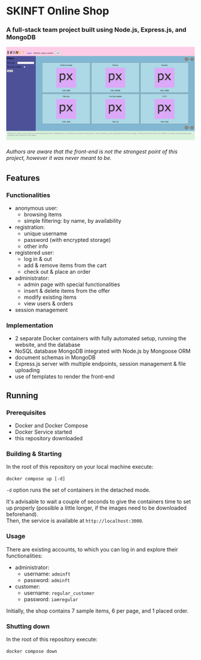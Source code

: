 # SKINFT Online Shop

### A full-stack team project built using Node.js, Express.js, and MongoDB

<!-- ![Front page with user logged in](./images/screenshots/frontpage.png) -->
<img src="./images/screenshots/frontpage.png" alt="Front page with a user logged in" width=700>

###### Authors are aware that the front-end is not the strongest point of this project, however it was never meant to be.

## Features

### Functionalities
- anonymous user:
    - browsing items
    - simple filtering: by name, by availability
- registration:
    - unique username
    - password (with encrypted storage)
    - other info
- registered user:
    - log in & out
    - add & remove items from the cart
    - check out & place an order
- administrator:
    - admin page with special functionalities
    - insert & delete items from the offer
    - modify existing items
    - view users & orders
- session management

### Implementation
- 2 separate Docker containers with fully automated setup, running the website, and the database
- NoSQL database MongoDB integrated with Node.js by Mongoose ORM
- document schemas in MongoDB
- Express.js server with multiple endpoints, session management & file uploading
- use of templates to render the front-end

## Running

### Prerequisites
- Docker and Docker Compose
- Docker Service started
- this repository downloaded

### Building & Starting
In the root of this repository on your local machine execute:  
  
```docker compose up [-d]```  
  
`-d` option runs the set of containers in the detached mode.
  
It's advisable to wait a couple of seconds to give the containers time to set up properly (possible a little longer, if the images need to be downloaded beforehand).  
Then, the service is available at `http://localhost:3000`.

### Usage

There are existing accounts, to which you can log in and explore their functionalities:
- administrator:
    - username: `adminft`
    - password: `adminft`
- customer:
    - username: `regular_customer`
    - password: `iamregular`

Initially, the shop contains 7 sample items, 6 per page, and 1 placed order.

### Shutting down

In the root of this repository execute:  
  
```docker compose down```
